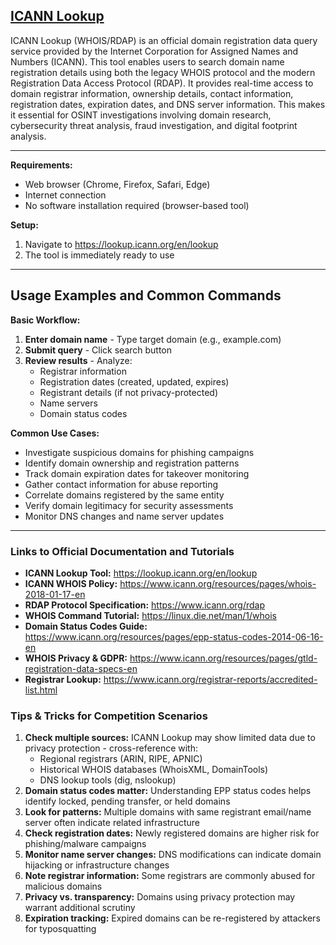 ## [ICANN Lookup](https://lookup.icann.org/en/lookup)

ICANN Lookup (WHOIS/RDAP) is an official domain registration data query service provided by the Internet Corporation for Assigned Names and Numbers (ICANN). This tool enables users to search domain name registration details using both the legacy WHOIS protocol and the modern Registration Data Access Protocol (RDAP). It provides real-time access to domain registrar information, ownership details, contact information, registration dates, expiration dates, and DNS server information. This makes it essential for OSINT investigations involving domain research, cybersecurity threat analysis, fraud investigation, and digital footprint analysis.

---

**Requirements:**
- Web browser (Chrome, Firefox, Safari, Edge)
- Internet connection
- No software installation required (browser-based tool)

**Setup:**
1. Navigate to https://lookup.icann.org/en/lookup
2. The tool is immediately ready to use

---

## Usage Examples and Common Commands

**Basic Workflow:**
1. **Enter domain name** - Type target domain (e.g., example.com)
2. **Submit query** - Click search button
3. **Review results** - Analyze:
   - Registrar information
   - Registration dates (created, updated, expires)
   - Registrant details (if not privacy-protected)
   - Name servers
   - Domain status codes

**Common Use Cases:**
- Investigate suspicious domains for phishing campaigns
- Identify domain ownership and registration patterns
- Track domain expiration dates for takeover monitoring
- Gather contact information for abuse reporting
- Correlate domains registered by the same entity
- Verify domain legitimacy for security assessments
- Monitor DNS changes and name server updates

---

### Links to Official Documentation and Tutorials

- **ICANN Lookup Tool:** https://lookup.icann.org/en/lookup
- **ICANN WHOIS Policy:** https://www.icann.org/resources/pages/whois-2018-01-17-en
- **RDAP Protocol Specification:** https://www.icann.org/rdap
- **WHOIS Command Tutorial:** https://linux.die.net/man/1/whois
- **Domain Status Codes Guide:** https://www.icann.org/resources/pages/epp-status-codes-2014-06-16-en
- **WHOIS Privacy & GDPR:** https://www.icann.org/resources/pages/gtld-registration-data-specs-en
- **Registrar Lookup:** https://www.icann.org/registrar-reports/accredited-list.html

### Tips & Tricks for Competition Scenarios

1. **Check multiple sources:** ICANN Lookup may show limited data due to privacy protection - cross-reference with:
   - Regional registrars (ARIN, RIPE, APNIC)
   - Historical WHOIS databases (WhoisXML, DomainTools)
   - DNS lookup tools (dig, nslookup)
2. **Domain status codes matter:** Understanding EPP status codes helps identify locked, pending transfer, or held domains
3. **Look for patterns:** Multiple domains with same registrant email/name server often indicate related infrastructure
4. **Check registration dates:** Newly registered domains are higher risk for phishing/malware campaigns
5. **Monitor name server changes:** DNS modifications can indicate domain hijacking or infrastructure changes
6. **Note registrar information:** Some registrars are commonly abused for malicious domains
7. **Privacy vs. transparency:** Domains using privacy protection may warrant additional scrutiny
8. **Expiration tracking:** Expired domains can be re-registered by attackers for typosquatting
